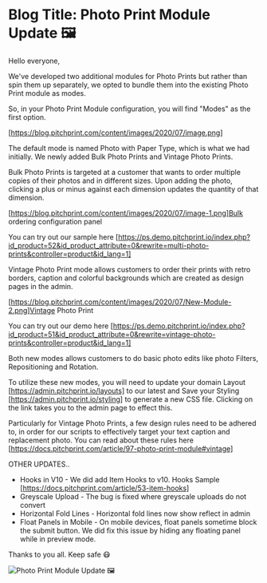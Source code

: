 # **Blog Title**: Photo Print Module Update 🖼

Hello everyone,

We've developed two additional modules for Photo Prints but rather than spin them up separately, we opted to bundle them into the existing
Photo Print module as modes.

So, in your Photo Print Module configuration, you will find "Modes" as the first option.

[https://blog.pitchprint.com/content/images/2020/07/image.png]

The default mode is named Photo with Paper Type, which is what we had initially. We newly added Bulk Photo Prints and Vintage Photo Prints.

Bulk Photo Prints is targeted at a customer that wants to order multiple copies of their photos and in different sizes. Upon adding the
photo, clicking a plus or minus against each dimension updates the quantity of that dimension.

[https://blog.pitchprint.com/content/images/2020/07/image-1.png]Bulk ordering configuration panel

You can try out our sample here
[https://ps.demo.pitchprint.io/index.php?id_product=52&id_product_attribute=0&rewrite=multi-photo-prints&controller=product&id_lang=1]

Vintage Photo Print mode allows customers to order their prints with retro borders, caption and colorful backgrounds which are created as
design pages in the admin.

[https://blog.pitchprint.com/content/images/2020/07/New-Module-2.png]Vintage Photo Print

You can try out our demo here
[https://ps.demo.pitchprint.io/index.php?id_product=51&id_product_attribute=0&rewrite=vintage-photo-prints&controller=product&id_lang=1]

Both new modes allows customers to do basic photo edits like photo Filters, Repositioning and Rotation.

To utilize these new modes, you will need to update your domain Layout [https://admin.pitchprint.io/layouts] to our latest and Save your
Styling [https://admin.pitchprint.io/styling] to generate a new CSS file. Clicking on the link takes you to the admin page to effect this.

Particularly for Vintage Photo Prints, a few design rules need to be adhered to, in order for our scripts to effectively target your text
caption and replacement photo. You can read about these rules here [https://docs.pitchprint.com/article/97-photo-print-module#vintage]


OTHER UPDATES..

 * Hooks in V10 - We did add Item Hooks to v10. Hooks Sample [https://docs.pitchprint.com/article/53-item-hooks]
 * Greyscale Upload - The bug is fixed where greyscale uploads do not convert
 * Horizontal Fold Lines - Horizontal fold lines now show reflect in admin
 * Float Panels in Mobile - On mobile devices, float panels sometime block the submit button. We did fix this issue by hiding any floating
   panel while in preview mode.

Thanks to you all. Keep safe 😷

![Photo Print Module Update 🖼](https://blog.pitchprint.com/content/images/2020/07/New-Module.png)

